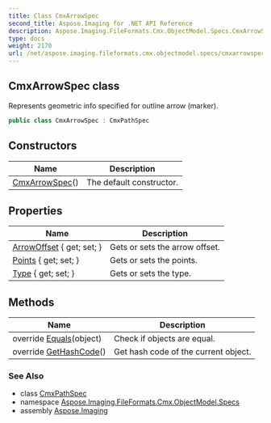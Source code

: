 ```yaml
---
title: Class CmxArrowSpec
second_title: Aspose.Imaging for .NET API Reference
description: Aspose.Imaging.FileFormats.Cmx.ObjectModel.Specs.CmxArrowSpec class. Represents geometric info specified for outline arrow marker
type: docs
weight: 2170
url: /net/aspose.imaging.fileformats.cmx.objectmodel.specs/cmxarrowspec/
---
```

## CmxArrowSpec class

Represents geometric info specified for outline arrow (marker).

```csharp
public class CmxArrowSpec : CmxPathSpec
```

## Constructors

| Name | Description |
| --- | --- |
| [CmxArrowSpec](cmxarrowspec/)() | The default constructor. |

## Properties

| Name | Description |
| --- | --- |
| [ArrowOffset](../../aspose.imaging.fileformats.cmx.objectmodel.specs/cmxarrowspec/arrowoffset/) { get; set; } | Gets or sets the arrow offset. |
| [Points](../../aspose.imaging.fileformats.cmx.objectmodel.specs/cmxpathspec/points/) { get; set; } | Gets or sets the points. |
| [Type](../../aspose.imaging.fileformats.cmx.objectmodel.specs/cmxpathspec/type/) { get; set; } | Gets or sets the type. |

## Methods

| Name | Description |
| --- | --- |
| override [Equals](../../aspose.imaging.fileformats.cmx.objectmodel.specs/cmxarrowspec/equals/)(object) | Check if objects are equal. |
| override [GetHashCode](../../aspose.imaging.fileformats.cmx.objectmodel.specs/cmxarrowspec/gethashcode/)() | Get hash code of the current object. |

### See Also

* class [CmxPathSpec](../cmxpathspec/)
* namespace [Aspose.Imaging.FileFormats.Cmx.ObjectModel.Specs](../../aspose.imaging.fileformats.cmx.objectmodel.specs/)
* assembly [Aspose.Imaging](../../)



